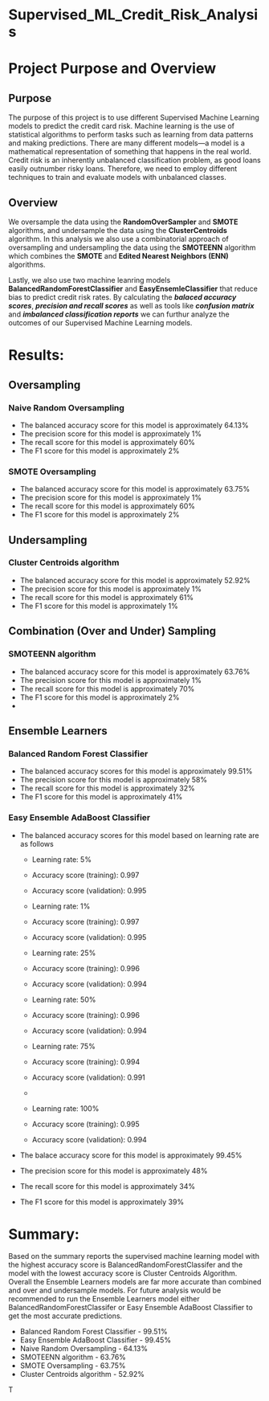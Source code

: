# Supervised_ML_Credit_Risk_Analysis


# Project Purpose and Overview

## Purpose

The purpose of this project is to use different Supervised Machine Learning models to predict the credit card risk. Machine learning is the use of statistical algorithms to perform tasks such as learning from data patterns and making predictions. There are many different models—a model is a mathematical representation of something that happens in the real world. Credit risk is an inherently unbalanced classification problem, as good loans easily outnumber risky loans. Therefore, we need to employ different techniques to train and evaluate models with unbalanced classes. 

## Overview
We oversample the data using the **RandomOverSampler** and **SMOTE** algorithms, and undersample the data using the **ClusterCentroids** algorithm. In this analysis we also use a combinatorial approach of oversampling and undersampling  the data using the **SMOTEENN** algorithm which combines the **SMOTE** and **Edited Nearest Neighbors (ENN)** algorithms. 

Lastly, we also use two machine leanring models **BalancedRandomForestClassifier** and **EasyEnsemleClassifier** that reduce bias to predict credit risk rates. By calculating the **_balaced accuracy scores_**, **_precision and recall scores_** as well as tools like **_confusion matrix_** and **_imbalanced classification reports_** we can furthur analyze the outcomes of our Supervised Machine Learning models.

# Results:
## Oversampling

### Naive Random Oversampling
- The balanced accuracy score for this model is approximately 64.13% 
- The precision score for this model is approximately 1%
- The recall score for this model is approximately 60%
- The F1 score for this model is approximately 2%


### SMOTE Oversampling
- The balanced accuracy score for this model is approximately 63.75% 
- The precision score for this model is approximately 1%
- The recall score for this model is approximately 60%
- The F1 score for this model is approximately 2%

## Undersampling

### Cluster Centroids algorithm
- The balanced accuracy score for this model is approximately 52.92% 
- The precision score for this model is approximately 1%
- The recall score for this model is approximately 61%
- The F1 score for this model is approximately 1%

## Combination (Over and Under) Sampling

### SMOTEENN algorithm
- The balanced accuracy score for this model is approximately 63.76% 
- The precision score for this model is approximately 1%
- The recall score for this model is approximately 70%
- The F1 score for this model is approximately 2%
-
## Ensemble Learners

### Balanced Random Forest Classifier
- The balanced accuracy scores for this model is approximately 99.51%
- The precision score for this model is approximately 58%
- The recall score for this model is approximately 32%
- The F1 score for this model is approximately 41%

### Easy Ensemble AdaBoost Classifier

- The balanced accuracy scores for this model based on learning rate are as follows
  -  Learning rate:  5%
   -  Accuracy score (training): 0.997
   -  Accuracy score (validation): 0.995

  - Learning rate:  1%
  -  Accuracy score (training): 0.997
  -  Accuracy score (validation): 0.995
  
  -  Learning rate:  25%  
   -  Accuracy score (training): 0.996
   -  Accuracy score (validation): 0.994
  
  -  Learning rate:  50%
   -  Accuracy score (training): 0.996
   -  Accuracy score (validation): 0.994

  -  Learning rate:  75%
   -  Accuracy score (training): 0.994
   -  Accuracy score (validation): 0.991
  - 
  -  Learning rate:  100%
   -  Accuracy score (training): 0.995
   -  Accuracy score (validation): 0.994

- The balace accuracy score for this model is approximately 99.45%
- The precision score for this model is approximately 48%
- The recall score for this model is approximately 34%
- The F1 score for this model is approximately 39%



# Summary:

Based on the summary reports the supervised machine learning model with the highest accuracy score is BalancedRandomForestClassifer and the model with the lowest accuracy score is Cluster Centroids Algorithm. Overall the  Ensemble Learners models are far more accurate than combined and over and undersample models. For future analysis would be recommended to run the Ensemble Learners model either BalancedRandomForestClassifer or Easy Ensemble AdaBoost Classifier to get the most accurate predictions.

- Balanced Random Forest Classifier - 99.51%
- Easy Ensemble AdaBoost Classifier - 99.45%
- Naive Random Oversampling - 64.13% 
- SMOTEENN algorithm - 63.76% 
- SMOTE Oversampling - 63.75% 
- Cluster Centroids algorithm - 52.92%

T
